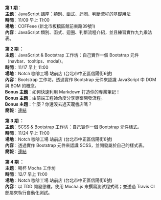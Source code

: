 **第 1 期**：<br>
**主題**：JavaScript 講座：類別、函式、迴圈、判斷流程的基礎用法 <br>
**時間**：11/09 早上 11:00 <br>
**場地**：COFFeee (新北市板橋區館前東路39號1) <br>
**內容**：JavaScript 類別、函式、迴圈、判斷流程介紹，並且練習實作九九乘法表。 <br>


**第 2 期 ：**<br>
**主題**：JavaScript & Bootstrap 工作坊：自己實作一個 Bootstrap 元件（navbar、tooltips、modal）。 <br>
**時間**：11/17 早上 11:00<br>
**場地**：Notch 咖啡工場 站前店 (台北市中正區信陽街6號) <br>
**內容**：Bootstrap 工作坊，透過實作 Bootstrap 元件來認識 JavaScript 中 DOM 與 BOM 的概念。 <br>
**Bonus 主題**：如何快速利用 Markdown 打造你的專業筆記！ <br>
**Bonus 主題**：由前端工程師角度分享專案開發流程。 <br>
**Bonus 主題**：什麼？你還沒去過天瓏書店嗎？ <br>
**簡報**：[連結](https://docs.google.com/presentation/d/e/2PACX-1vSOerebno46R47sUhEw3eC2ehJEAUMet_MqWDWTUjtkAaG7g02mWtvct0iIyrQWG5ETkPTDtEMPnh_P/pub?start=false&loop=false&delayms=60000)<br>


**第 3 期 ：**<br>
**主題**：SCSS & Bootstrap 工作坊：自己實作一個 Bootstrap 元件樣式。 <br>
**時間**：11/24 早上 11:00<br>
**場地**：Notch 咖啡工場 站前店 (台北市中正區信陽街6號) <br>
**內容**：透過實作 Bootstrap 元件來認識 SCSS，並開發屬於自己的樣式表。 <br>
**簡報**：[連結](https://docs.google.com/presentation/d/e/2PACX-1vRrajKCE7pUJKOPBY-mwJpy2OH1HmXxB1tHpxZxYP81Dtq4jdFs-hCHR8uSb6U1UZQO6_ThR8NHG-0s/pub?start=false&loop=false&delayms=60000)<br>


**第 4 期 ：**<br>
**主題**：喝杯 Mocha 工作坊 <br>
**時間**：12/7 早上 11:00<br>
**場地**：Notch 咖啡工場 站前店 (台北市中正區信陽街6號) <br>
**內容**：以 TDD 開發思維，使用 Mocha.js 來撰寫測試程式碼；並透過 Travis CI 部屬來執行自動化測試。 <br>
